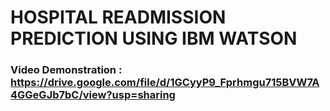 # HOSPITAL READMISSION PREDICTION USING IBM WATSON

### Video Demonstration : https://drive.google.com/file/d/1GCyyP9_Fprhmgu715BVW7A4GGeGJb7bC/view?usp=sharing
